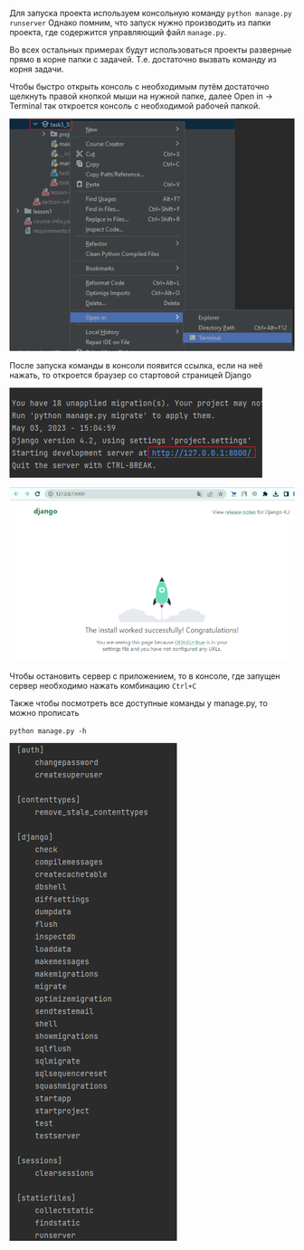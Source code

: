 Для запуска проекта используем консольную команду `python manage.py runserver`
Однако помним, что запуск нужно производить из папки проекта, где содержится управляющий файл `manage.py`.

Во всех остальных примерах будут использоваться проекты разверные прямо в корне папки с задачей. Т.е. достаточно вызвать команду из корня задачи.

Чтобы быстро открыть консоль с необходимым путём достаточно щелкнуть правой кнопкой мыши на нужной папке, далее Open in -> Terminal так откроется консоль с необходимой рабочей папкой.

![img.png](img.png)

После запуска команды в консоли появится ссылка, если на неё нажать, то откроется браузер со стартовой страницей Django

![img_2.png](img_2.png)

![img_3.png](img_3.png)

Чтобы остановить сервер с приложением, то в консоле, где запущен сервер необходимо нажать комбинацию ``Ctrl+C``

Также чтобы посмотреть все доступные команды у manage.py, то можно прописать 

`python manage.py -h`

![img_1.png](img_1.png)